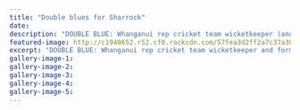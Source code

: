 ```yaml
---
title: "Double blues for Sharrock"
date: 
description: "DOUBLE BLUE: Whanganui rep cricket team wicketkeeper (and former WHS student) Chris Sharrock was honoured for two codes at the Massey University Sporting Blues Awards on Tuesday."
featured-image: http://c1940652.r52.cf0.rackcdn.com/57fea3d2ff2a7c37a3000eba/ex-Chris-Sharrock-WU-rep-cricket-hon-2-codes--Massey-Uni-Awards-chron-13-Oct-2016.jpg
excerpt: "DOUBLE BLUE: Whanganui rep cricket team wicketkeeper and former WHS student Chris Sharrock was honoured for two codes at the Massey University Sporting Blues Awards on Tuesday."
gallery-image-1: 
gallery-image-2: 
gallery-image-3: 
gallery-image-4: 
gallery-image-5: 
---
```

